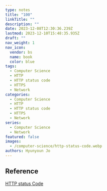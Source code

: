 ```yaml
---
type: notes
title: "100"
linkTitle: ""
description: ""
date: 2023-12-08T12:30:36.239Z
lastmod: 2023-12-10T15:48:35.935Z
draft: ""
nav_weight: 1
nav_icon:
  vendor: bs
  name: book
  color: blue
tags:
  - Computer Science
  - HTTP
  - HTTP status code
  - HTTPS
  - Network
categories:
  - Computer Science
  - HTTP
  - HTTP status code
  - HTTPS
  - Network
series:
  - Computer Science
  - Network
featured: false
images:
  - /computer-science/http-status-code.webp
authors: Hyunyoun Jo
---
```


## Reference

[HTTP status Code](https://developer.mozilla.org/ko/docs/Web/HTTP/Status)
